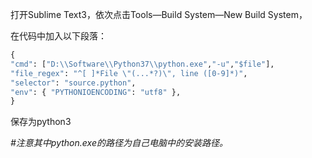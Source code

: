打开Sublime Text3，依次点击Tools—Build System—New Build System，

在代码中加入以下段落：

```python
{
"cmd": ["D:\\Software\\Python37\\python.exe","-u","$file"],
"file_regex": "^[ ]*File \"(...*?)\", line ([0-9]*)",
"selector": "source.python",
"env": { "PYTHONIOENCODING": "utf8" },
}
```

保存为python3

*#注意其中python.exe的路径为自己电脑中的安装路径。*
